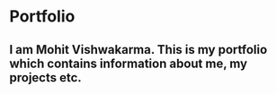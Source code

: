 # Portfolio
## I am Mohit Vishwakarma. This is my portfolio which contains information about me, my projects etc.
